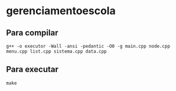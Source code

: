 # gerenciamentoescola

## Para compilar

```console
g++ -o executor -Wall -ansi -pedantic -O0 -g main.cpp node.cpp menu.cpp list.cpp sistema.cpp data.cpp
```
## Para executar 

```console
make
```
